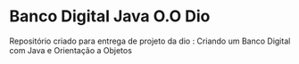 # Banco Digital Java O.O Dio

Repositório criado para entrega  de projeto da dio :
Criando um Banco Digital com Java e Orientação a Objetos
